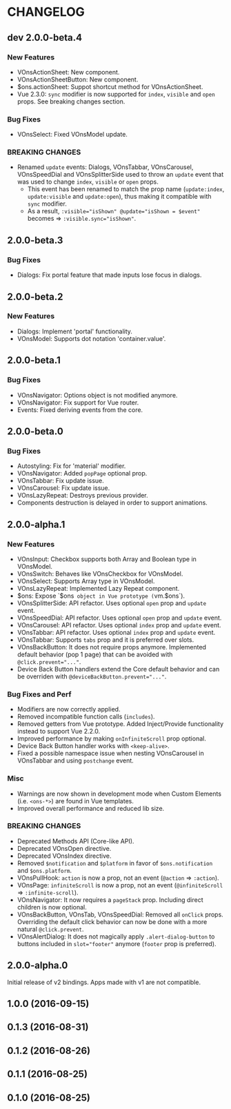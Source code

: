CHANGELOG
====

dev
2.0.0-beta.4
----

### New Features

* VOnsActionSheet: New component.
* VOnsActionSheetButton: New component.
* $ons.actionSheet: Suppot shortcut method for VOnsActionSheet.
* Vue 2.3.0: `sync` modifier is now supported for `index`, `visible` and `open` props. See breaking changes section.

### Bug Fixes

* VOnsSelect: Fixed VOnsModel update.

### BREAKING CHANGES

* Renamed `update` events: Dialogs, VOnsTabbar, VOnsCarousel, VOnsSpeedDial and VOnsSplitterSide used to throw an `update` event that was used to change `index`, `visible` or `open` props.
    * This event has been renamed to match the prop name (`update:index`, `update:visible` and `update:open`), thus making it compatible with `sync` modifier.
    * As a result, `:visible="isShown" @update="isShown = $event"` becomes => `:visible.sync="isShown"`.

2.0.0-beta.3
----

### Bug Fixes

* Dialogs: Fix portal feature that made inputs lose focus in dialogs.

2.0.0-beta.2
----

### New Features

* Dialogs: Implement 'portal' functionality.
* VOnsModel: Supports dot notation 'container.value'.

2.0.0-beta.1
----

### Bug Fixes

* VOnsNavigator: Options object is not modified anymore.
* VOnsNavigator: Fix support for Vue router.
* Events: Fixed deriving events from the core.

2.0.0-beta.0
----

### Bug Fixes

* Autostyling: Fix for 'material' modifier.
* VOnsNavigator: Added `popPage` optional prop.
* VOnsTabbar: Fix update issue.
* VOnsCarousel: Fix update issue.
* VOnsLazyRepeat: Destroys previous provider.
* Components destruction is delayed in order to support animations.

2.0.0-alpha.1
----

### New Features

* VOnsInput: Checkbox supports both Array and Boolean type in VOnsModel.
* VOnsSwitch: Behaves like VOnsCheckbox for VOnsModel.
* VOnsSelect: Supports Array type in VOnsModel.
* VOnsLazyRepeat: Implemented Lazy Repeat component.
* $ons: Expose `$ons` object in Vue prototype (`vm.$ons`).
* VOnsSplitterSide: API refactor. Uses optional `open` prop and `update` event.
* VOnsSpeedDial: API refactor. Uses optional `open` prop and `update` event.
* VOnsCarousel: API refactor. Uses optional `index` prop and `update` event.
* VOnsTabbar: API refactor. Uses optional `index` prop and `update` event.
* VOnsTabbar: Supports `tabs` prop and it is preferred over slots.
* VOnsBackButton: It does not require props anymore. Implemented default behavior (pop 1 page) that can be avoided with `@click.prevent="..."`.
* Device Back Button handlers extend the Core default behavior and can be overriden with `@deviceBackButton.prevent="..."`.

### Bug Fixes and Perf

* Modifiers are now correctly applied.
* Removed incompatible function calls (`includes`).
* Removed getters from Vue prototype. Added Inject/Provide functionality instead to support Vue 2.2.0.
* Improved performance by making `onInfiniteScroll` prop optional.
* Device Back Button handler works with `<keep-alive>`.
* Fixed a possible namespace issue when nesting VOnsCarousel in VOnsTabbar and using `postchange` event.

### Misc

* Warnings are now shown in development mode when Custom Elements (i.e. `<ons-*>`) are found in Vue templates.
* Improved overall performance and reduced lib size.

### BREAKING CHANGES

* Deprecated Methods API (Core-like API).
* Deprecated VOnsOpen directive.
* Deprecated VOnsIndex directive.
* Removed `$notification` and `$platform` in favor of `$ons.notification` and `$ons.platform`.
* VOnsPullHook: `action` is now a prop, not an event (`@action` => `:action`).
* VOnsPage: `infiniteScroll` is now a prop, not an event (`@infiniteScroll` => `:infinite-scroll`).
* VOnsNavigator: It now requires a `pageStack` prop. Including direct children is now optional.
* VOnsBackButton, VOnsTab, VOnsSpeedDial: Removed all `onClick` props. Overriding the default click behavior can now be done with a more natural `@click.prevent`.
* VOnsAlertDialog: It does not magically apply `.alert-dialog-button` to buttons included in `slot="footer"` anymore (`footer` prop is preferred).

2.0.0-alpha.0
----

Initial release of v2 bindings. Apps made with v1 are not compatible.

1.0.0 (2016-09-15)
----

0.1.3 (2016-08-31)
----

0.1.2 (2016-08-26)
----

0.1.1 (2016-08-25)
----

0.1.0 (2016-08-25)
----

